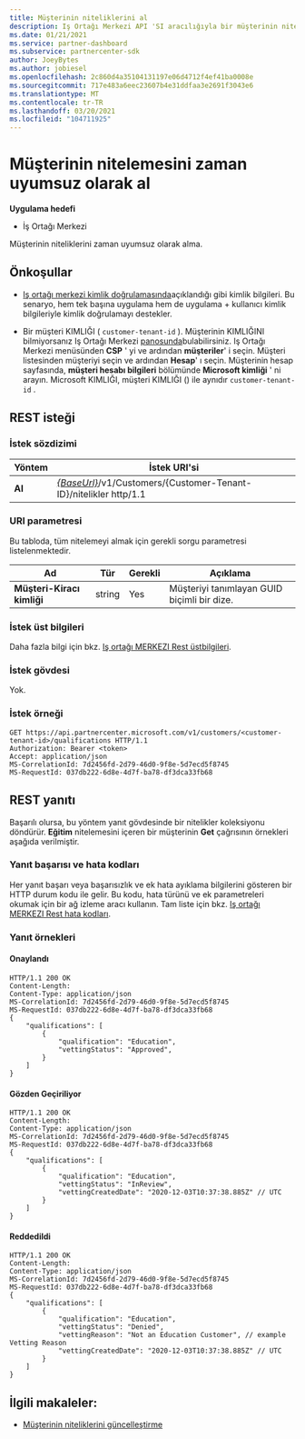 ```yaml
---
title: Müşterinin niteliklerini al
description: Iş Ortağı Merkezi API 'SI aracılığıyla bir müşterinin nitelemesini almak için zaman uyumsuz doğrulamayı nasıl kullanacağınızı öğrenin. İş ortakları Eğitim müşterilerini doğrulamak için bunu kullanabilir.
ms.date: 01/21/2021
ms.service: partner-dashboard
ms.subservice: partnercenter-sdk
author: JoeyBytes
ms.author: jobiesel
ms.openlocfilehash: 2c860d4a35104131197e06d4712f4ef41ba0008e
ms.sourcegitcommit: 717e483a6eec23607b4e31ddfaa3e2691f3043e6
ms.translationtype: MT
ms.contentlocale: tr-TR
ms.lasthandoff: 03/20/2021
ms.locfileid: "104711925"
---
```

# <a name="get-a-customers-qualification-asynchronously"></a>Müşterinin nitelemesini zaman uyumsuz olarak al

**Uygulama hedefi**

- İş Ortağı Merkezi

Müşterinin niteliklerini zaman uyumsuz olarak alma.

## <a name="prerequisites"></a>Önkoşullar

- [Iş ortağı merkezi kimlik doğrulamasında](partner-center-authentication.md)açıklandığı gibi kimlik bilgileri. Bu senaryo, hem tek başına uygulama hem de uygulama + kullanıcı kimlik bilgileriyle kimlik doğrulamayı destekler.

- Bir müşteri KIMLIĞI ( `customer-tenant-id` ). Müşterinin KIMLIĞINI bilmiyorsanız Iş Ortağı Merkezi [panosunda](https://partner.microsoft.com/dashboard)bulabilirsiniz. Iş Ortağı Merkezi menüsünden **CSP** ' yi ve ardından **müşteriler**' i seçin. Müşteri listesinden müşteriyi seçin ve ardından **Hesap**' ı seçin. Müşterinin hesap sayfasında, **müşteri hesabı bilgileri** bölümünde **Microsoft kimliği** ' ni arayın. Microsoft KIMLIĞI, müşteri KIMLIĞI () ile aynıdır `customer-tenant-id` .

## <a name="rest-request"></a>REST isteği

### <a name="request-syntax"></a>İstek sözdizimi

| Yöntem  | İstek URI'si                                                                                          |
|---------|------------------------------------------------------------------------------------------------------|
| **Al** | [*{BaseUrl}*](partner-center-rest-urls.md)/v1/Customers/{Customer-Tenant-ID}/nitelikler http/1.1 |

### <a name="uri-parameter"></a>URI parametresi

Bu tabloda, tüm nitelemeyi almak için gerekli sorgu parametresi listelenmektedir.

| Ad               | Tür   | Gerekli | Açıklama                                           |
|--------------------|--------|----------|-------------------------------------------------------|
| **Müşteri-Kiracı kimliği** | string | Yes      | Müşteriyi tanımlayan GUID biçimli bir dize. |

### <a name="request-headers"></a>İstek üst bilgileri

Daha fazla bilgi için bkz. [Iş ortağı MERKEZI Rest üstbilgileri](headers.md).

### <a name="request-body"></a>İstek gövdesi

Yok.

### <a name="request-example"></a>İstek örneği

```http
GET https://api.partnercenter.microsoft.com/v1/customers/<customer-tenant-id>/qualifications HTTP/1.1
Authorization: Bearer <token>
Accept: application/json
MS-CorrelationId: 7d2456fd-2d79-46d0-9f8e-5d7ecd5f8745
MS-RequestId: 037db222-6d8e-4d7f-ba78-df3dca33fb68
```

## <a name="rest-response"></a>REST yanıtı

Başarılı olursa, bu yöntem yanıt gövdesinde bir nitelikler koleksiyonu döndürür.  **Eğitim** nitelemesini içeren bir müşterinin **Get** çağrısının örnekleri aşağıda verilmiştir.

### <a name="response-success-and-error-codes"></a>Yanıt başarısı ve hata kodları

Her yanıt başarı veya başarısızlık ve ek hata ayıklama bilgilerini gösteren bir HTTP durum kodu ile gelir. Bu kodu, hata türünü ve ek parametreleri okumak için bir ağ izleme aracı kullanın. Tam liste için bkz. [Iş ortağı MERKEZI Rest hata kodları](error-codes.md).

### <a name="response-examples"></a>Yanıt örnekleri

#### <a name="approved"></a>Onaylandı

```http
HTTP/1.1 200 OK
Content-Length:
Content-Type: application/json
MS-CorrelationId: 7d2456fd-2d79-46d0-9f8e-5d7ecd5f8745
MS-RequestId: 037db222-6d8e-4d7f-ba78-df3dca33fb68
{
    "qualifications": [
        {
            "qualification": "Education",
            "vettingStatus": "Approved",
        }
    ]
}

```

#### <a name="in-review"></a>Gözden Geçiriliyor

```http
HTTP/1.1 200 OK
Content-Length:
Content-Type: application/json
MS-CorrelationId: 7d2456fd-2d79-46d0-9f8e-5d7ecd5f8745
MS-RequestId: 037db222-6d8e-4d7f-ba78-df3dca33fb68
{
    "qualifications": [
        {
            "qualification": "Education",
            "vettingStatus": "InReview",
            "vettingCreatedDate": "2020-12-03T10:37:38.885Z" // UTC
        }
    ]
}

```

#### <a name="denied"></a>Reddedildi

```http
HTTP/1.1 200 OK
Content-Length:
Content-Type: application/json
MS-CorrelationId: 7d2456fd-2d79-46d0-9f8e-5d7ecd5f8745
MS-RequestId: 037db222-6d8e-4d7f-ba78-df3dca33fb68
{
    "qualifications": [
        {
            "qualification": "Education",
            "vettingStatus": "Denied",
            "vettingReason": "Not an Education Customer", // example Vetting Reason
            "vettingCreatedDate": "2020-12-03T10:37:38.885Z" // UTC
        }
    ]
}

```

## <a name="related-articles"></a>İlgili makaleler:

- [Müşterinin niteliklerini güncelleştirme](./update-customer-qualification-asynchronous.md)
